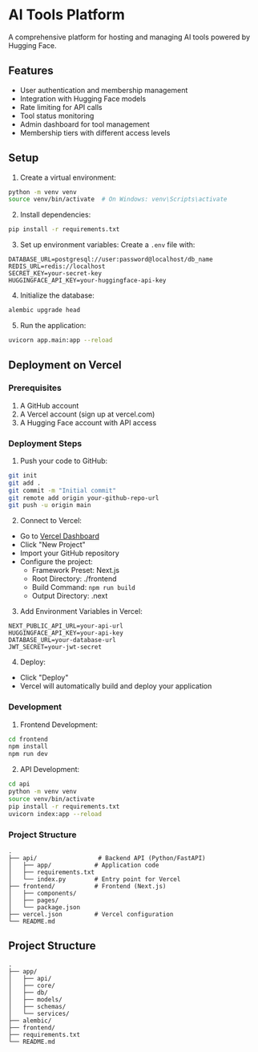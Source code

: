 # AI Tools Platform

A comprehensive platform for hosting and managing AI tools powered by Hugging Face.

## Features
- User authentication and membership management
- Integration with Hugging Face models
- Rate limiting for API calls
- Tool status monitoring
- Admin dashboard for tool management
- Membership tiers with different access levels

## Setup
1. Create a virtual environment:
```bash
python -m venv venv
source venv/bin/activate  # On Windows: venv\Scripts\activate
```

2. Install dependencies:
```bash
pip install -r requirements.txt
```

3. Set up environment variables:
Create a `.env` file with:
```
DATABASE_URL=postgresql://user:password@localhost/db_name
REDIS_URL=redis://localhost
SECRET_KEY=your-secret-key
HUGGINGFACE_API_KEY=your-huggingface-api-key
```

4. Initialize the database:
```bash
alembic upgrade head
```

5. Run the application:
```bash
uvicorn app.main:app --reload
```

## Deployment on Vercel

### Prerequisites
1. A GitHub account
2. A Vercel account (sign up at vercel.com)
3. A Hugging Face account with API access

### Deployment Steps

1. Push your code to GitHub:
```bash
git init
git add .
git commit -m "Initial commit"
git remote add origin your-github-repo-url
git push -u origin main
```

2. Connect to Vercel:
- Go to [Vercel Dashboard](https://vercel.com/dashboard)
- Click "New Project"
- Import your GitHub repository
- Configure the project:
  - Framework Preset: Next.js
  - Root Directory: ./frontend
  - Build Command: `npm run build`
  - Output Directory: .next

3. Add Environment Variables in Vercel:
```
NEXT_PUBLIC_API_URL=your-api-url
HUGGINGFACE_API_KEY=your-api-key
DATABASE_URL=your-database-url
JWT_SECRET=your-jwt-secret
```

4. Deploy:
- Click "Deploy"
- Vercel will automatically build and deploy your application

### Development

1. Frontend Development:
```bash
cd frontend
npm install
npm run dev
```

2. API Development:
```bash
cd api
python -m venv venv
source venv/bin/activate
pip install -r requirements.txt
uvicorn index:app --reload
```

### Project Structure
```
.
├── api/                 # Backend API (Python/FastAPI)
│   ├── app/            # Application code
│   ├── requirements.txt
│   └── index.py        # Entry point for Vercel
├── frontend/           # Frontend (Next.js)
│   ├── components/
│   ├── pages/
│   └── package.json
├── vercel.json         # Vercel configuration
└── README.md
```

## Project Structure
```
.
├── app/
│   ├── api/
│   ├── core/
│   ├── db/
│   ├── models/
│   ├── schemas/
│   └── services/
├── alembic/
├── frontend/
├── requirements.txt
└── README.md
```
